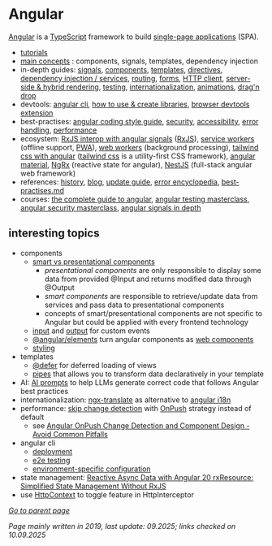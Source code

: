 # Angular

[Angular](https://angular.dev/) is a [TypeScript](TypeScript.md) framework to build 
[single-page applications](https://en.wikipedia.org/wiki/Single-page_application) (SPA).

* [tutorials](https://angular.dev/tutorials)
* [main concepts](https://angular.dev/essentials) : components, signals, templates, dependency injection
* in-depth guides:
  [signals](https://angular.dev/guide/signals),
  [components](https://angular.dev/guide/components),
  [templates](https://angular.dev/guide/templates),
  [directives](https://angular.dev/guide/directives),
  [dependency injection / services](https://angular.dev/guide/di),
  [routing](https://angular.dev/guide/routing),
  [forms](https://angular.dev/guide/forms),
  [HTTP client](https://angular.dev/guide/http),
  [server-side & hybrid rendering](https://angular.dev/guide/performance),
  [testing](https://angular.dev/guide/testing),
  [internationalization](https://angular.dev/guide/i18n),
  [animations](https://angular.dev/guide/animations),
  [drag'n drop](https://angular.dev/guide/drag-drop)
* devtools:
  [angular cli](https://angular.dev/tools/cli),
  [how to use & create libraries](https://angular.dev/tools/libraries),
  [browser devtools extension](https://angular.dev/tools/devtools)
* best-practises:
  [angular coding style guide](https://angular.dev/style-guide),
  [security](https://angular.dev/best-practices/security),
  [accessibility](https://angular.dev/best-practices/a11y),
  [error handling](https://angular.dev/best-practices/error-handling),
  [performance](https://angular.dev/best-practices/runtime-performance)
* ecosystem:
    [RxJS interop with angular signals](https://angular.dev/ecosystem/rxjs-interop) ([RxJS](../archive/webstack/RxJS.md)),
    [service workers](https://angular.dev/ecosystem/service-workers) (offline support, [PWA](../archive/webstack/PWA.md)),
    [web workers](https://angular.dev/ecosystem/web-workers) (background processing),
    [tailwind css with angular](https://angular.dev/guide/tailwind) ([tailwind css](https://tailwindcss.com/) is a utility-first CSS framework),
    [angular material](https://material.angular.io/),
    [NgRx](https://github.com/morarupasukaru/devdocs/blob/main/minor-topics/NgRx.md) (reactive state for angular),
    [NestJS](https://nestjs.com/) (full-stack angular web framework)
* references:
  [history](https://en.wikipedia.org/wiki/Angular_(web_framework)#History),
  [blog](https://blog.angular.dev/),
  [update guide](https://angular.dev/update-guide#),
  [error encyclopedia](https://angular.dev/errors),
  [best-practises.md](https://angular.dev/assets/context/best-practices.md)
* courses:
  [the complete guide to angular](https://www.udemy.com/the-complete-guide-to-angular-2/),
  [angular testing masterclass](https://www.udemy.com/course/angular-testing-course/),
  [angular security masterclass](https://www.udemy.com/course/angular-security/),
  [angular signals in depth](https://www.udemy.com/course/angular-signals/)
  
## interesting topics
* components
  * [smart vs presentational components](https://blog.angular-university.io/angular-2-smart-components-vs-presentation-components-whats-the-difference-when-to-use-each-and-why/)  
    * *presentational components* are only responsible to display some data from provided @Input and 
      returns modified data through @Output
    * *smart components* are responsible to retrieve/update data from services and pass data to presentational components
    * concepts of smart/presentational components are not specific to Angular but could be applied with 
      every frontend technology
  * [input](https://angular.dev/guide/components/inputs) and [output](https://angular.dev/guide/components/outputs) for custom events
  * [@angular/elements](https://angular.dev/guide/elements#) turn angular components as [web components](https://developer.mozilla.org/en-US/docs/Web/Web_Components)
  * [styling](https://angular.dev/guide/components/styling#)
* templates
  * [@defer](https://angular.dev/guide/templates/defer) for deferred loading of views
  * [pipes](https://angular.dev/guide/templates/pipes) that allows you to transform data declaratively in your template
* AI: [AI prompts](https://angular.dev/ai/develop-with-ai) to help LLMs generate correct code that follows Angular best practices
* internationalization: [ngx-translate](http://www.ngx-translate.com/) as alternative to [angular i18n](https://angular.dev/guide/i18n#)
* performance: [skip change detection](https://angular.dev/best-practices/skipping-subtrees) with [OnPush](https://angular.dev/api/core/ChangeDetectionStrategy#OnPush) strategy instead of default
  * see [Angular OnPush Change Detection and Component Design - Avoid Common Pitfalls](https://blog.angular-university.io/onpush-change-detection-how-it-works/)
* angular cli
  * [deployment](https://angular.dev/tools/cli/deployment)
  * [e2e testing](https://angular.dev/tools/cli/end-to-end)
  * [environment-specific configuration](https://angular.dev/tools/cli/environments#configure-environment-specific-defaults)
* state management: [Reactive Async Data with Angular 20 rxResource: Simplified State Management Without RxJS](https://medium.com/@viacheslav.klavdiiev/reactive-async-data-with-angular-20-rxresource-simplified-state-management-without-rxjs-c63fd5533ca4)
* use [HttpContext](https://angular.dev/api/common/http/HttpContext#usage-example) to toggle feature in HttpInterceptor
  
[*Go to parent page*](../README.md)

*Page mainly written in 2019, last update: 09.2025; links checked on 10.09.2025*
